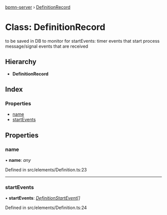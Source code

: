 [bpmn-server](../README.md) › [DefinitionRecord](definitionrecord.md)

# Class: DefinitionRecord

to be saved in DB to monitor for startEvents:
     timer events that start process
     message/signal events that are received

## Hierarchy

* **DefinitionRecord**

## Index

### Properties

* [name](definitionrecord.md#name)
* [startEvents](definitionrecord.md#startevents)

## Properties

###  name

• **name**: *any*

Defined in src/elements/Definition.ts:23

___

###  startEvents

• **startEvents**: *[DefinitionStartEvent](definitionstartevent.md)[]*

Defined in src/elements/Definition.ts:24

